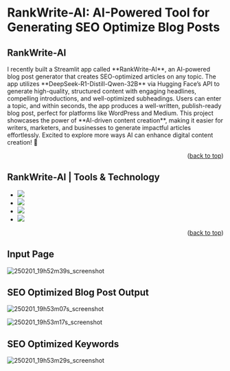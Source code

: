 # RankWrite-AI: AI-Powered Tool for Generating SEO Optimize Blog Posts
<a name="readme-top"></a>
## RankWrite-AI
<p>I recently built a Streamlit app called **RankWrite-AI**, an AI-powered blog post generator that creates SEO-optimized articles on any topic. The app utilizes **DeepSeek-R1-Distill-Qwen-32B** via Hugging Face’s API to generate high-quality, structured content with engaging headlines, compelling introductions, and well-optimized subheadings. Users can enter a topic, and within seconds, the app produces a well-written, publish-ready blog post, perfect for platforms like WordPress and Medium. This project showcases the power of **AI-driven content creation**, making it easier for writers, marketers, and businesses to generate impactful articles effortlessly. Excited to explore more ways AI can enhance digital content creation! 🚀</p>


<p align="right">(<a href="#readme-top">back to top</a>)</p>

## RankWrite-AI | Tools & Technology

* <img src="https://img.shields.io/badge/python-3670A0?style=for-the-badge&logo=python&logoColor=ffdd54"/>
* <img src="https://shields.io/badge/-OpenAI-93f6ef?logo=openai" />
* <img src="https://img.shields.io/badge/-Streamlit-FF4B4B?style=flat&logo=streamlit&logoColor=white"/>
* <img src="https://img.shields.io/badge/-HuggingFace-FDEE21?style=for-the-badge&logo=HuggingFace&logoColor=black"/>


<p align="right">(<a href="#readme-top">back to top</a>)</p>


## Input Page

![250201_19h52m39s_screenshot](https://github.com/user-attachments/assets/20cdc156-7ca2-4d30-9361-533dcff52970)




## SEO Optimized Blog Post Output

![250201_19h53m07s_screenshot](https://github.com/user-attachments/assets/d5ac5dbe-e1db-45a1-9258-23cd6ccb0b3c)

![250201_19h53m17s_screenshot](https://github.com/user-attachments/assets/cd6d534d-47d6-4cb6-b492-fa20d082d4ea)




## SEO Optimized Keywords

![250201_19h53m29s_screenshot](https://github.com/user-attachments/assets/8e2fa19e-13a2-45b8-b8e5-130caf76e26f)




